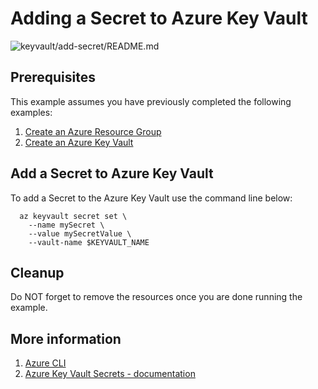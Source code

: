 
# Adding a Secret to Azure Key Vault

![keyvault/add-secret/README.md](https://github.com/Azure-Samples/java-on-azure-examples/workflows/keyvault/add-secret/README.md/badge.svg)

## Prerequisites

This example assumes you have previously completed the following examples:

1. [Create an Azure Resource Group](../../groupd/create/)
1. [Create an Azure Key Vault](../create/)

<!-- workflow.cron(25 13 * * 5) -->
<!-- workflow.include(../../../general/group/create/README.md) -->
<!-- workflow.include(../create/README.md) -->

## Add a Secret to Azure Key Vault

To add a Secret to the Azure Key Vault use the command line below:

```shell
  az keyvault secret set \
    --name mySecret \
    --value mySecretValue \
    --vault-name $KEYVAULT_NAME
```

## Cleanup

Do NOT forget to remove the resources once you are done running the example.

<!-- workflow.directOnly()

export RESULT=$(az keyvault secret show --name mySecret --vault $KEYVAULT_NAME --query value --output tsv)
if [[ "$RESULT" != "mySecretValue" ]]; then
  echo 'Secret was not properly set'
  az group delete --name $RESOURCE_GROUP --yes || true
  exit 1
fi

az group delete --name $RESOURCE_GROUP --yes || true

  -->

## More information

1. [Azure CLI](https://docs.microsoft.com/cli/azure/keyvault/secret)
1. [Azure Key Vault Secrets - documentation](https://docs.microsoft.com/azure/key-vault/secrets)
